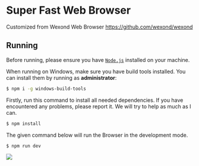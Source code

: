 # Super Fast Web Browser

Customized from Wexond Web Browser
https://github.com/wexond/wexond

## Running

Before running, please ensure you have [`Node.js`](https://nodejs.org/en/) installed on your machine.

When running on Windows, make sure you have build tools installed. You can install them by running as **administrator**:

```bash
$ npm i -g windows-build-tools
```

Firstly, run this command to install all needed dependencies. If you have encountered any problems, please report it. We will try to help as much as I can.

```bash
$ npm install
```

The given command below will run the Browser in the development mode.

```bash
$ npm run dev
```

<img src="https://github.com/bran0/Electron-Web-Browser/blob/master/screenshot.png" />